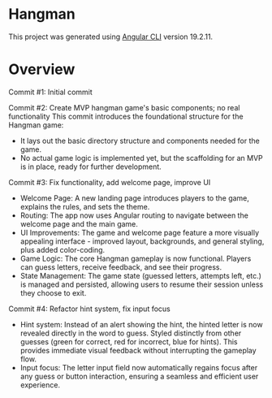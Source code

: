 # Hangman

This project was generated using [Angular CLI](https://github.com/angular/angular-cli) version 19.2.11.

# Overview

Commit #1: Initial commit

Commit #2: Create MVP hangman game's basic components; no real functionality
This commit introduces the foundational structure for the Hangman game:
- It lays out the basic directory structure and components needed for the game.
- No actual game logic is implemented yet, but the scaffolding for an MVP is in place, ready for further development.

Commit #3: Fix functionality, add welcome page, improve UI
- Welcome Page: A new landing page introduces players to the game, explains the rules, and sets the theme.
- Routing: The app now uses Angular routing to navigate between the welcome page and the main game.
- UI Improvements: The game and welcome page feature a more visually appealing interface - improved layout, backgrounds, and general styling, plus added color-coding.
- Game Logic: The core Hangman gameplay is now functional. Players can guess letters, receive feedback, and see their progress.
- State Management: The game state (guessed letters, attempts left, etc.) is managed and persisted, allowing users to resume their session unless they choose to exit.

Commit #4: Refactor hint system, fix input focus
- Hint system: Instead of an alert showing the hint, the hinted letter is now revealed directly in the word to guess. Styled distinctly from other guesses (green for correct, red for incorrect, blue for hints). This provides immediate visual feedback without interrupting the gameplay flow.
- Input focus: The letter input field now automatically regains focus after any guess or button interaction, ensuring a seamless and efficient user experience.
